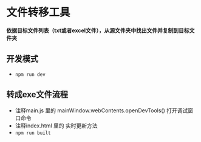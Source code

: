 # 文件转移工具
**依据目标文件列表（txt或者excel文件），从源文件夹中找出文件并复制到目标文件夹**
## 开发模式
- `npm run dev`
## 转成exe文件流程
- 注释main.js 里的  mainWindow.webContents.openDevTools() 打开调试窗口命令 
- 注释index.html 里的     <script>require('electron-connect').client.create()</script> 实时更新方法
- `npm run built`

